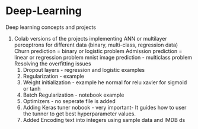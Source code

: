 # Deep-Learning
Deep learning concepts and projects


1. Colab versions of the projects implementing ANN or multilayer perceptrons for different data (binary, multi-class, regression data) 
   Churn prediction = binary or logistic problem
   Admission prediction = linear or regression problem 
   mnist image prediction - multiclass problem
   Resolving the overfitting issues
    1. Dropout layers - regression and logistic examples
    2. Regularization - example
    3. Weight initialization  - example
         he normal for relu
         xavier for sigmoid or tanh 
   4. Batch Regularization - notebook example
   5. Optimizers - no seperate file is added
   6. Adding Keras tuner nobook - very important- It guides how to user the tunner to get best hyperparameter values.  
   7. Added Encoding text into integers using sample data and IMDB ds 